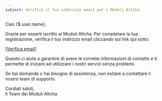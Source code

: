 ```yaml
---
subject: Verifica il tuo indirizzo email per i Moduli Altcha
---
```


Ciao {$.user.name},

Grazie per esserti iscritto ai Moduli Altcha. Per completare la tua registrazione, verifica il tuo indirizzo email cliccando sul link qui sotto:

[[Verifica email]]({$.link})

Questo ci aiuta a garantire di avere le corrette informazioni di contatto e ti permette di iniziare ad utilizzare i nostri servizi senza problemi.

Se hai domande o hai bisogno di assistenza, non esitare a contattare il nostro team di supporto.

Cordiali saluti,  
Il Team dei Moduli Altcha
